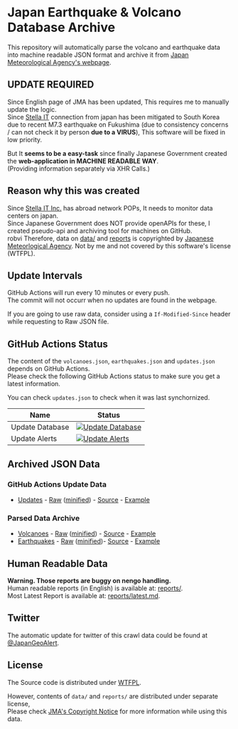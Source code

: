 # Japan Earthquake & Volcano Database Archive
This repository will automatically parse the volcano and earthquake data into machine readable JSON format and archive it from [Japan Meteorological Agency's webpage](https://www.jma.go.jp/jma/indexe.html).  

## UPDATE REQUIRED
Since English page of JMA has been updated, This requires me to manually update the logic.  
Since [Stella IT](https://stella-it.com) connection from japan has been mitigated to South Korea due to recent M7.3 earthquake on Fukushima (due to consistency concerns / can not check it by person **due to a VIRUS**), This software will be fixed in low priority.
  
But It **seems to be a easy-task** since finally Japanese Government created the **web-application in MACHINE READABLE WAY**.  
(Providing information separately via XHR Calls.)  

## Reason why this was created
Since [Stella IT Inc.](https://stella-it.com) has abroad network POPs, It needs to monitor data centers on japan.  
Since Japanese Government does NOT provide openAPIs for these, I created pseudo-api and archiving tool for machines on GitHub.  
robvi
Therefore, data on [data/](data/) and [reports](reports/) is copyrighted by [Japanese Meteorlogical Agency](https://www.jma.go.jp/jma/indexe.html). Not by me and not covered by this software's license (WTFPL).  

## Update Intervals
GitHub Actions will run every 10 minutes or every push.  
The commit will not occurr when no updates are found in the webpage.  
  
If you are going to use raw data, consider using a `If-Modified-Since` header while requesting to Raw JSON file.  

## GitHub Actions Status
The content of the `volcanoes.json`, `earthquakes.json` and `updates.json` depends on GitHub Actions.  
Please check the following GitHub Actions status to make sure you get a latest information.  

You can check `updates.json` to check when it was last synchornized.  

| Name                      | Status                                                                                                         |
|---------------------------|----------------------------------------------------------------------------------------------------------------|
| Update Database           | [![Update Database](https://github.com/Alex4386/jp-earthquake-volcano-archive/workflows/Update%20Database/badge.svg)](https://github.com/Alex4386/jp-earthquake-volcano-archive/actions?query=workflow%3A%22Update+Database%22) |
| Update Alerts             | [![Update Alerts](https://github.com/Alex4386/jp-earthquake-volcano-archive/workflows/Update%20Alerts/badge.svg)](https://github.com/Alex4386/jp-earthquake-volcano-archive/actions?query=workflow%3A%22Update+Alerts%22) |

## Archived JSON Data
### GitHub Actions Update Data
* [Updates](data/updates.json) - [Raw](https://raw.githubusercontent.com/Alex4386/jp-earthquake-volcano-archive/main/data/updates.json) ([minified](https://raw.githubusercontent.com/Alex4386/jp-earthquake-volcano-archive/main/data/updates.min.json)) - [Source](https://www.jma.go.jp/en/volcano/) - [Example](DATA_FORMAT.md#Updates)

### Parsed Data Archive
* [Volcanoes](data/volcanoes.json) - [Raw](https://raw.githubusercontent.com/Alex4386/jp-earthquake-volcano-archive/main/data/volcanoes.json) ([minified](https://raw.githubusercontent.com/Alex4386/jp-earthquake-volcano-archive/main/data/volcanoes.min.json)) - [Source](https://www.jma.go.jp/en/volcano/) - [Example](DATA_FORMAT.md#Volcanoes)
* [Earthquakes](data/earthquakes.json) - [Raw](https://raw.githubusercontent.com/Alex4386/jp-earthquake-volcano-archive/main/data/earthquakes.json) ([minified](https://raw.githubusercontent.com/Alex4386/jp-earthquake-volcano-archive/main/data/earthquakes.min.json))- [Source](https://www.jma.go.jp/en/quake/quake_singendo_index.html)  - [Example](DATA_FORMAT.md#Earthquakes)

## Human Readable Data
**Warning. Those reports are buggy on nengo handling.**  
Human readable reports (in English) is available at: [reports/](reports/).  
Most Latest Report is available at: [reports/latest.md](reports/latest.md).

## Twitter
The automatic update for twitter of this crawl data could be found at [@JapanGeoAlert](https://twitter.com/JapanGeoAlert).  

## License
The Source code is distributed under [WTFPL](LICENSE).  
  
However, contents of `data/` and `reports/` are distributed under separate license,  
Please check [JMA's Copyright Notice](https://www.jma.go.jp/jma/en/copyright.html) for more information while using this data.  
